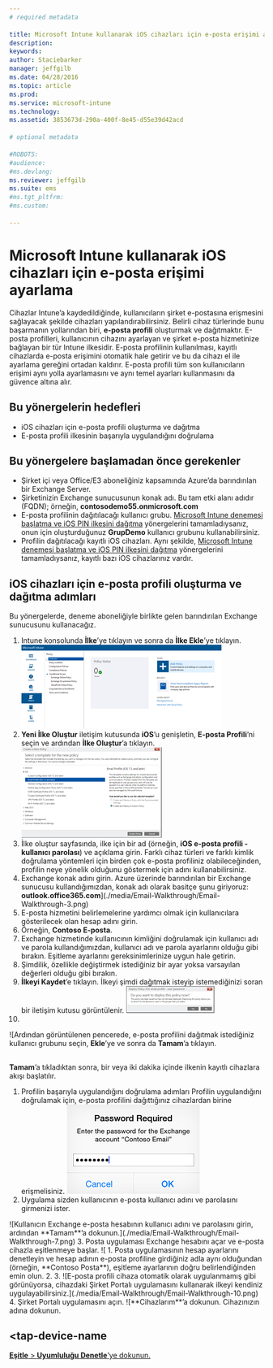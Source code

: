 ```yaml
---
# required metadata

title: Microsoft Intune kullanarak iOS cihazları için e-posta erişimi ayarlama | Microsoft Intune
description:
keywords:
author: Staciebarker
manager: jeffgilb
ms.date: 04/28/2016
ms.topic: article
ms.prod:
ms.service: microsoft-intune
ms.technology:
ms.assetid: 3853673d-290a-400f-8e45-d55e39d42acd

# optional metadata

#ROBOTS:
#audience:
#ms.devlang:
ms.reviewer: jeffgilb
ms.suite: ems
#ms.tgt_pltfrm:
#ms.custom:

---
```


# Microsoft Intune kullanarak iOS cihazları için e-posta erişimi ayarlama
Cihazlar Intune’a kaydedildiğinde, kullanıcıların şirket e-postasına erişmesini sağlayacak şekilde cihazları yapılandırabilirsiniz. Belirli cihaz türlerinde bunu başarmanın yollarından biri, **e-posta profili** oluşturmak ve dağıtmaktır. E-posta profilleri, kullanıcının cihazını ayarlayan ve şirket e-posta hizmetinize bağlayan bir tür Intune ilkesidir.
E-posta profilinin kullanılması, kayıtlı cihazlarda e-posta erişimini otomatik hale getirir ve bu da cihazı el ile ayarlama gereğini ortadan kaldırır. E-posta profili tüm son kullanıcıların erişimi aynı yolla ayarlamasını ve aynı temel ayarları kullanmasını da güvence altına alır.

## Bu yönergelerin hedefleri

- iOS cihazları için e-posta profili oluşturma ve dağıtma
- E-posta profili ilkesinin başarıyla uygulandığını doğrulama

## Bu yönergelere başlamadan önce gerekenler

- Şirket içi veya Office/E3 aboneliğiniz kapsamında Azure’da barındırılan bir Exchange Server.
- Şirketinizin Exchange sunucusunun konak adı. Bu tam etki alanı adıdır (FQDN); örneğin, **contosodemo55.onmicrosoft.com**
- E-posta profilinin dağıtılacağı kullanıcı grubu. [Microsoft Intune denemesi başlatma ve iOS PIN ilkesini dağıtma](start-a-microsoft-intune-trial-and-deploy-ios-pin-policy.md) yönergelerini tamamladıysanız, onun için oluşturduğunuz **GrupDemo** kullanıcı grubunu kullanabilirsiniz.
- Profilin dağıtılacağı kayıtlı iOS cihazları. Aynı şekilde, [Microsoft Intune denemesi başlatma ve iOS PIN ilkesini dağıtma](start-a-microsoft-intune-trial-and-deploy-ios-pin-policy.md) yönergelerini tamamladıysanız, kayıtlı bazı iOS cihazlarınız vardır.

## iOS cihazları için e-posta profili oluşturma ve dağıtma adımları

Bu yönergelerde, deneme aboneliğiyle birlikte gelen barındırılan Exchange sunucusunu kullanacağız.
1. Intune konsolunda **İlke**’ye tıklayın ve sonra da **İlke Ekle**’ye tıklayın.
![<add-policy>](./media/Email-Walkthrough/Email-Walkthrough-1.png)
2. **Yeni İlke Oluştur** iletişim kutusunda **iOS**’u genişletin, **E-posta Profili**’ni seçin ve ardından **İlke Oluştur**’a tıklayın.
![<ios-email-profile-policy>](./media/Email-Walkthrough/Email-Walkthrough-2.png)
3. İlke oluştur sayfasında, ilke için bir ad (örneğin, **iOS e-posta profili - kullanıcı parolası**) ve açıklama girin. Farklı cihaz türleri ve farklı kimlik doğrulama yöntemleri için birden çok e-posta profiliniz olabileceğinden, profilin neye yönelik olduğunu göstermek için adını kullanabilirsiniz.
4. Exchange konak adını girin. Azure üzerinde barındırılan bir Exchange sunucusu kullandığımızdan, konak adı olarak basitçe şunu giriyoruz: **outlook.office365.com**](./media/Email-Walkthrough/Email-Walkthrough-3.png)
5. <add-exchange-host-name> E-posta hizmetini belirlemelerine yardımcı olmak için kullanıcılara gösterilecek olan hesap adını girin.
6. Örneğin, **Contoso E-posta**.
7. Exchange hizmetinde kullanıcının kimliğini doğrulamak için kullanıcı adı ve parola kullandığımızdan, kullanıcı adı ve parola ayarlarını olduğu gibi bırakın. Eşitleme ayarlarını gereksinimlerinize uygun hale getirin.  
8. Şimdilik, özellikle değiştirmek istediğiniz bir ayar yoksa varsayılan değerleri olduğu gibi bırakın.
9. **İlkeyi Kaydet**’e tıklayın. İlkeyi şimdi dağıtmak isteyip istemediğinizi soran bir iletişim kutusu görüntülenir.
![**Evet**’e tıklayın.](./media/Email-Walkthrough/Email-Walkthrough-4.png)
10. <deploy-policy-now-dialog>
![Ardından görüntülenen pencerede, e-posta profilini dağıtmak istediğiniz kullanıcı grubunu seçin, **Ekle**’ye ve sonra da **Tamam**’a tıklayın.

## <finish-add-policy>

**Tamam**’a tıkladıktan sonra, bir veya iki dakika içinde ilkenin kayıtlı cihazlara akışı başlatılır.
1. Profilin başarıyla uygulandığını doğrulama adımları
Profilin uygulandığını doğrulamak için, e-posta profilini dağıttığınız cihazlardan birine erişmelisiniz.
![iOS cihazında Posta uygulamasını açın.](./media/Email-Walkthrough/Email-Walkthrough-6.png)
2. Uygulama sizden kullanıcının e-posta kullanıcı adını ve parolasını girmenizi ister.
 <verify-policy-add-password>
![Kullanıcın Exchange e-posta hesabının kullanıcı adını ve parolasını girin, ardından **Tamam**’a dokunun.](./media/Email-Walkthrough/Email-Walkthrough-7.png)
3. Posta uygulaması Exchange hesabını açar ve e-posta cihazla eşitlenmeye başlar.
![<exchange-account-opens>
1. Posta uygulamasının hesap ayarlarını denetleyin ve hesap adının e-posta profiline girdiğiniz adla aynı olduğundan (örneğin, **Contoso Posta**), eşitleme ayarlarının doğru belirlendiğinden emin olun.
2. <check-account-settings>
3. <check-email-account-name>
![E-posta profili cihaza otomatik olarak uygulanmamış gibi görünüyorsa, cihazdaki Şirket Portalı uygulamasını kullanarak ilkeyi kendiniz uygulayabilirsiniz.](./media/Email-Walkthrough/Email-Walkthrough-10.png)
4. Şirket Portalı uygulamasını açın.
![**Cihazlarım**’a dokunun. Cihazınızın adına dokunun.

## <tap-device-name
[**Eşitle** > **Uyumluluğu Denetle**’ye dokunun.](get-started-with-a-30-day-trial-of-microsoft-intune.md)


<!--HONumber=May16_HO2-->


